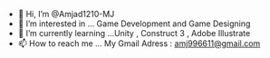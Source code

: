 - 👋 Hi, I’m @Amjad1210-MJ
- 👀 I’m interested in ... Game Development and Game Designing
- 🌱 I’m currently learning ...Unity , Construct 3 , Adobe Illustrate
- 📫 How to reach me ... My Gmail Adress : amj996611@gmail.com

<!---
Amjad1210-MJ/Amjad1210-MJ is a ✨ special ✨ repository because its `README.md` (this file) appears on your GitHub profile.
You can click the Preview link to take a look at your changes.
--->
